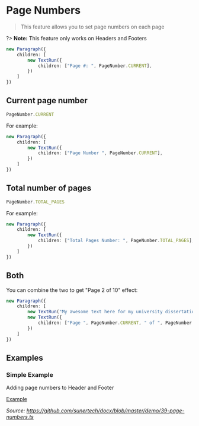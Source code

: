 # Page Numbers

> This feature allows you to set page numbers on each page

?> **Note:** This feature only works on Headers and Footers

```ts
new Paragraph({
    children: [
        new TextRun({
            children: ["Page #: ", PageNumber.CURRENT],
        })
    ]
})
```

## Current page number

```ts
PageNumber.CURRENT
```

For example:

```ts
new Paragraph({
    children: [
        new TextRun({
            children: ["Page Number ", PageNumber.CURRENT],
        })
    ]
})
```

## Total number of pages

```ts
PageNumber.TOTAL_PAGES
```

For example:

```ts
new Paragraph({
    children: [
        new TextRun({
            children: ["Total Pages Number: ", PageNumber.TOTAL_PAGES],
        })
    ]
})
```


## Both

You can combine the two to get "Page 2 of 10" effect:

```ts
new Paragraph({
    children: [
        new TextRun("My awesome text here for my university dissertation. ")
        new TextRun({
            children: ["Page ", PageNumber.CURRENT, " of ", PageNumber.TOTAL_PAGES],
        })
    ]
})
```

## Examples

### Simple Example

Adding page numbers to Header and Footer

[Example](https://raw.githubusercontent.com/sunertech/docx/master/demo/39-page-numbers.ts ':include')

_Source: https://github.com/sunertech/docx/blob/master/demo/39-page-numbers.ts_
